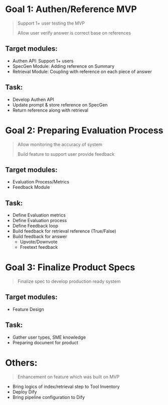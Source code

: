 # Goal 1: Authen/Reference MVP 
>
>  Support 1+ user testing the MVP
>
> Allow user verify answer is correct base on references
>
## Target modules:
- Authen API: Support 1+ users
- SpecGen Module: Adding reference on Summary
- Retrieval Module: Coupling with reference on each piece of answer

## Task:
- Develop Authen API
- Update prompt & store reference on SpecGen
- Return reference along with retrieval

# Goal 2: Preparing Evaluation Process
>
> Allow monitoring the accuracy of system
>
> Build feature to support user provide feedback
>
## Target modules:
- Evaluation Process/Metrics
- Feedback Module

## Task:
- Define Evaluation metrics
- Define Evaluation process
- Define Feedback loop
- Build feedback for retrieval reference (True/False)
- Build feedback for answer
  - Upvote/Downvote
  - Freetext feedback

# Goal 3: Finalize Product Specs
>
> Finalize spec to develop production ready system
>
## Target modules:
- Feature Design

## Task:
- Gather user types, SME knowledge
- Preparing docunent for product

# Others:
>
> Enhancement on feature which was built on MVP
>
- Bring logics of index/retrieval step to Tool Inventory
- Deploy Dify
- Bring pipeline configuration to Dify

